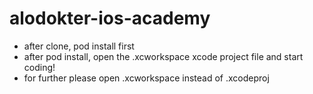 # alodokter-ios-academy

* after clone, pod install first
* after pod install, open the .xcworkspace xcode project file and start coding!
* for further please open .xcworkspace instead of .xcodeproj